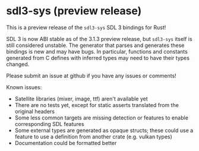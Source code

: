 # sdl3-sys (preview release)

This is a preview release of the `sdl3-sys` SDL 3 bindings for Rust!

SDL 3 is now ABI stable as of the 3.1.3 preview release, but `sdl3-sys` itself
is still considered unstable. The generator that parses and generates these
bindings is new and may have bugs. In particular, functions and constants
generated from C defines with inferred types may need to have their types
changed.

Please submit an issue at github if you have any issues or comments!

Known issues:
- Satellite libraries (mixer, image, ttf) aren't available yet
- There are no tests yet, except for static asserts translated from the
  original headers
- Some less common targets are missing detection or features to enable
  corresponding SDL features
- Some external types are generated as opaque structs; these could use a
  feature to use a definition from another crate (e.g. vulkan types)
- Documentation could be formatted better
